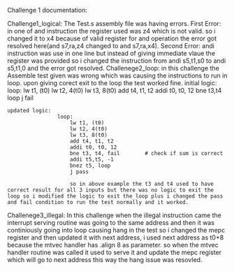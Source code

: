 Challenge 1 documentation:

Challenge1_logical:
    The Test.s assembly file was having errors. First Error: in one of and instruction the register used was z4 which is not valid. so i changed it to x4 because of valid register for and operation the error got resolved here(and s7,ra,z4 changed to and s7,ra,x4). Second Error: andi instruction was use in one line but instead of giving immediate vlaue the register was provided so i changed the instruction from andi s5,t1,s0 to andi s5,t1,0 and the error got resolved.
Challenege2_loop: 
    in this challenge the Assemble test given was wrong which was causing the instructions to run in loop. upon giving corect exit to the loop the test worked fine. 
     initial logic: loop:
                    	lw t1, (t0)
                        lw t2, 4(t0)
                        lw t3, 8(t0)
                        add t4, t1, t2
                        addi t0, t0, 12
                        bne t3,t4 loop
                        j fail
    
    updated logic: 
                    loop:
                    	lw t1, (t0)
                        lw t2, 4(t0)
                        lw t3, 8(t0)
                        add t4, t1, t2
                        addi t0, t0, 12
                        bne t3, t4, fail        # check if sum is correct
                        addi t5,t5, -1
                        bnez t5, loop
                        j pass

                        so in above example the t3 and t4 used to have correct result for all 3 inputs but there was no logic to exit the loop so i modified the logic to exit the loop plus i changed the pass and fail condition to run the test normally and it worked.

Challenege3_illegal:
    In this challenge when the illegal instruction came the interrupt serving routine was going to the same address and then it was continiously going into loop causing hang in the test so i changed the mepc register and then updated it with next address, i used next address as t0+8 because the mtvec handler has .align 8 as parameter. so when the mtvec handler routine was called it used to serve it and update the mepc register which will go to next address this way the hang issue was resovled.

